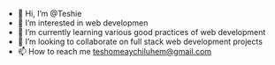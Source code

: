 - 👋 Hi, I’m @Teshie
- 👀 I’m interested in web developmen
- 🌱 I’m currently learning various good practices of web development
- 💞️ I’m looking to collaborate on full stack web development projects
- 📫 How to reach me teshomeaychiluhem@gmail.com

<!---
Teshie/Teshie is a ✨ special ✨ repository because its `README.md` (this file) appears on your GitHub profile.
You can click the Preview link to take a look at your changes.
--->
